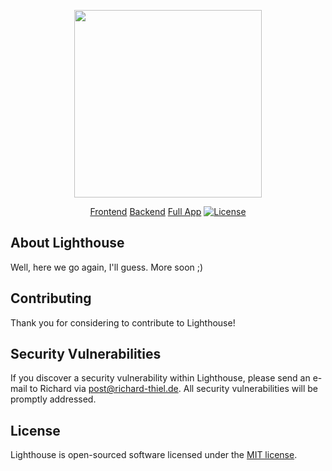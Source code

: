 <p align="center"><a href="https://github.com/thielo/lighthouse-app" target="_blank"><img src="https://raw.githubusercontent.com/thielo/lighthouse-backend/art/images/logo.svg" width="300"></a></p>

<p align="center">
<a href="https://travis-ci.org/laravel/framework">Frontend</a>
<a href="https://packagist.org/packages/laravel/framework">Backend</a>
<a href="https://packagist.org/packages/laravel/framework">Full App</a>
<a href="https://packagist.org/packages/laravel/framework"><img src="https://img.shields.io/packagist/l/laravel/framework" alt="License"></a>
</p>

## About Lighthouse

Well, here we go again, I'll guess. More soon ;)

## Contributing

Thank you for considering to contribute to Lighthouse!

## Security Vulnerabilities

If you discover a security vulnerability within Lighthouse, please send an e-mail to Richard via [post@richard-thiel.de](mailto:post@richard-thiel.de). All security vulnerabilities will be promptly addressed.

## License

Lighthouse is open-sourced software licensed under the [MIT license](https://opensource.org/licenses/MIT).
